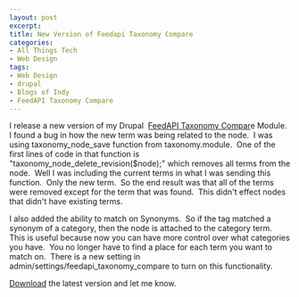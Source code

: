 ```yaml
---
layout: post
excerpt:
title: New Version of Feedapi Taxonomy Compare
categories:
- All Things Tech
- Web Design
tags:
- Web Design
- drupal
- Blogs of Indy
- FeedAPI Taxonomy Compare
---
```

<p style="text-align: left;">I release a new version of my Drupal&nbsp; <a href="http://drupal.org/project/feedapi_taxonomy_compare" target="_blank">FeedAPI Taxonomy Compar</a>e Module.&nbsp; I found a bug in how the new term was being related to the node.&nbsp; I was using taxonomy_node_save function from taxonomy.module.&nbsp; One of the first lines of code in that function is "taxonomy_node_delete_revision($node);" which removes all terms from the node.&nbsp; Well I was including the current terms in what I was sending this function.&nbsp; Only the new term.&nbsp; So the end result was that all of the terms were removed except for the term that was found.&nbsp; This didn't effect nodes that didn't have existing terms.</p>
<p style="text-align: left;">I also added the ability to match on Synonyms.&nbsp; So if the tag matched a synonym of a category, then the node is attached to the category term.&nbsp; This is useful because now you can have more control over what categories you have.&nbsp; You no longer have to find a place for each term you want to match on.&nbsp; There is a new setting in admin/settings/feedapi_taxonomy_compare to turn on this functionality.</p>
<p style="text-align: left;"><a href="http://drupal.org/project/feedapi_taxonomy_compare" target="_blank">Download</a> the latest version and let me know.</p>
